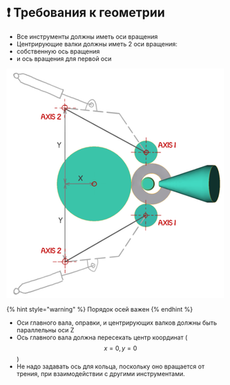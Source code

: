 # ❗ Требования к геометрии

* Все инструменты должны иметь оси вращения
* Центрирующие валки должны иметь 2 оси вращения:
* собственную ось вращения
* и ось вращения для первой оси

![&#x421;&#x445;&#x435;&#x43C;&#x430; &#x440;&#x430;&#x431;&#x43E;&#x442;&#x44B; &#x446;&#x435;&#x43D;&#x442;&#x440;&#x438;&#x440;&#x443;&#x44E;&#x449;&#x438;&#x445; &#x432;&#x430;&#x43B;&#x43A;&#x43E;&#x432;](../.gitbook/assets/guide-roolls-axes-2.png)

{% hint style="warning" %}
Порядок осей важен
{% endhint %}

* Оси главного вала, оправки, и центрирующих валков должны быть параллельны оси Z
* Ось главного вала должна пересекать центр координат \( $$x = 0, y=0$$\)
* Не надо задавать ось для кольца, поскольку оно вращается от трения, при взаимодействии с другими инструментами.


